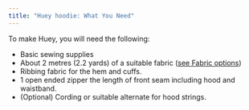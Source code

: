 ```yaml
---
title: "Huey hoodie: What You Need"
---
```


To make Huey, you will need the following:

- Basic sewing supplies
- About 2 metres (2.2 yards) of a suitable fabric ([see Fabric options](/docs/designs/huey/fabric))
- Ribbing fabric for the hem and cuffs.
- 1 open ended zipper the length of front seam including hood and waistband.
- (Optional) Cording or suitable alternate for hood strings.
